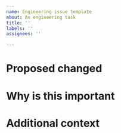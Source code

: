 ```yaml
---
name: Engineering issue template
about: An engineering task
title: ''
labels: ''
assignees: ''

---
```


# Proposed changed

# Why is this important

# Additional context
